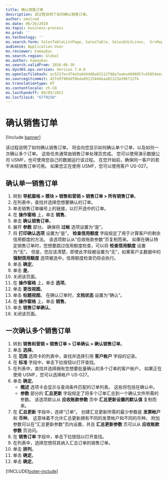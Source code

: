 ```yaml
---
title: 确认销售订单
description: 该过程说明了如何确认销售订单。
author: omulvad
ms.date: 06/26/2019
ms.topic: business-process
ms.prod: ''
ms.technology: ''
ms.search.form: SalesTableListPage, SalesTable, SalesEditLines,  SrsReportViewerForm, CustConfirmJournal, SysQueryForm, SysQueryFieldLookUp, SysLookup, SalesParmIdLookup, SalesUnconfirmedOrdersPart
audience: Application User
ms.reviewer: kamaybac
ms.search.region: Global
ms.author: kamaybac
ms.search.validFrom: 2016-06-30
ms.dyn365.ops.version: Version 7.0.0
ms.openlocfilehash: ac5217ecd74e3a8d4dd6a82112788a7aaba4698857cd5854eed1f8c91aa97e73
ms.sourcegitcommit: 42fe9790ddf0bdad911544deaa82123a396712fb
ms.translationtype: HT
ms.contentlocale: zh-CN
ms.lasthandoff: 08/05/2021
ms.locfileid: "6779150"
---
```

# <a name="confirm-sales-orders"></a>确认销售订单

[!include [banner](../../includes/banner.md)]

该过程说明了如何确认销售订单。 将会向您显示如何确认单个订单，以及如何一次确认多个订单。 这些任务通常由销售订单处理员完成。 您可以使用演示数据公司 USMF，也可使用您自己的数据运行该过程。 在您开始前，确保同一客户的若干未结销售订单可用。 如果您正在使用 USMF，您可以使用客户 US-027。


## <a name="confirm-a-single-sales-order"></a>确认单一销售订单
1. 转到 **导航窗格 > 模块 > 销售和营销 > 销售订单 > 所有销售订单**。
2. 在列表中，查找并选择您想要确认的订单。
3. 单击销售订单编号上的链接，以打开选中的订单。
4. 在 **操作窗格** 上，单击 **销售**。
5. 单击 **确认销售订单**。
6. 展开 **参数** 部分。 确保将 **过帐** 选项设置为“是”。  
7. 将 **打印确认选项** 设置为“是”。 **检查信用额度** 字段规定了用于计算客户的剩余信用额度的方法。 该选项默认从“应收账款参数”页复制而来。 如果在确认特定销售订单时，您想要跳过信用额度检查，可以将 **检查信用额度** 设置为“无”。 但是，您应该清楚，即使此字段被设置为“无”，如果客户主数据中的 **强制信用额度** 选项被选中，信用额度检查仍将会执行。 
8. 单击 **确定**。
9. 单击 **是**。
10. 关闭该页面。
11. 在 **操作窗格** 上，单击 **选项**。
12. 单击 **更改视图**。
13. 单击 **标题视图**。 在确认订单时，**文档状态** 设置为“确认”。 
14. 在 **操作窗格** 上，单击 **销售**。
15. 单击 **销售订单确认**。
16. 关闭该页面。

## <a name="confirm-multiple-sales-orders-at-once"></a>一次确认多个销售订单
1. 转到 **销售和营销 > 销售订单 > 订单确认 > 确认销售订单**。
2. 单击 **选择**。
3. 在 **范围** 选项卡的列表中，查找并选择引用 **客户帐户** 字段的记录。
4. 在 **标准** 字段中，单击下拉按钮以打开查找。
5. 在列表中，查找并选择拥有您想要批量确认的多个订单的客户帐户。 如果正在使用 USMF，您可以选择帐户 US-027。  
6. 单击 **确定**。
    - **概述** 选项卡会显示与查询条件匹配的订单列表。 这些将包括在确认中。  
    - **参数** 部分的 **汇总更新** 字段规定了将多个订单汇总到一个确认文件所需的参数。 该选项默认从 **应收账款参数** 页中 **汇总更新设置的默认值** 复制而来。  
7. 在 **汇总更新** 字段中，选择“订单”。 创建汇总更新所需的最少参数是 **发票帐户** 和 **币种**。 这意味着不允许汇总更新拥有不同的发票帐户和不同的币种。 附加参数可以在“汇总更新参数”页内设置，并且 **汇总更新参数** 页可以从 **应收账款参数** 页访问。 
8. 在 **销售订单** 字段中，单击下拉按钮以打开查找。
9. 在列表中，选择您想将其纳入汇总订单的销售订单。
10. 单击 **排列**。
11. 单击 **确定**。
12. 单击 **确定**。



[!INCLUDE[footer-include](../../../includes/footer-banner.md)]
